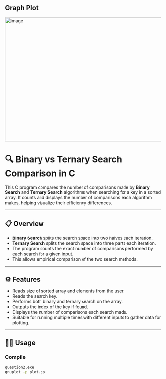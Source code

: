 ## Graph Plot
<img width="720" height="400" alt="image" src="https://github.com/user-attachments/assets/128a1e5c-63f8-4cec-b2f8-58a48aa5620a" />




# 🔍 Binary vs Ternary Search Comparison in C

This C program compares the number of comparisons made by **Binary Search** and **Ternary Search** algorithms when searching for a key in a sorted array. It counts and displays the number of comparisons each algorithm makes, helping visualize their efficiency differences.

---

## 📋 Overview

- **Binary Search** splits the search space into two halves each iteration.
- **Ternary Search** splits the search space into three parts each iteration.
- The program counts the exact number of comparisons performed by each search for a given input.
- This allows empirical comparison of the two search methods.

---

## ⚙️ Features

- Reads size of sorted array and elements from the user.
- Reads the search key.
- Performs both binary and ternary search on the array.
- Outputs the index of the key if found.
- Displays the number of comparisons each search made.
- Suitable for running multiple times with different inputs to gather data for plotting.

---

## 🧑‍💻 Usage

### Compile

```bash
question2.exe
gnuplot -p plot.gp
